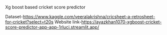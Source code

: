 Xg boost based cricket score predictor

Dataset-https://www.kaggle.com/veeralakrishna/cricsheet-a-retrosheet-for-cricket?select=t20s
Website link-https://ayazkhan1070-xgboost-cricket-score-predictor-app-app-1rluci.streamlit.app/
